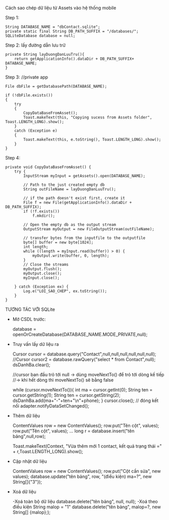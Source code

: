 Cách sao chép dữ liệu từ Assets vào hệ thống mobile

Step 1: 

    String DATABASE_NAME = "dbContact.sqlite";
    private static final String DB_PATH_SUFFIX = "/databases/";
    SQLiteDatabase database = null;

Step 2: lấy đường dẫn lưu trữ

    private String layDuongDanLuuTru(){
        return getApplicationInfo().dataDir + DB_PATH_SUFFIX+ DATABASE_NAME;
    }

Step 3: 
//private app
    
    File dbFile = getDatabasePath(DATABASE_NAME);

    if (!dbFile.exists())
    {
        try
        {
            CopyDataBaseFromAsset();
            Toast.makeText(this, "Copying sucess from Assets folder", Toast.LENGTH_LONG).show();
        }
        catch (Exception e)
        {
            Toast.makeText(this, e.toString(), Toast.LENGTH_LONG).show();
        }
    }

Step 4: 
    
    private void CopyDataBaseFromAsset() {
        try {
            InputStream myInput = getAssets().open(DATABASE_NAME);

            // Path to the just created empty db
            String outFileName = layDuongDanLuuTru();
            
            // if the path doesn't exist first, create it
            File f = new File(getApplicationInfo().dataDir + DB_PATH_SUFFIX);
            if (!f.exists())
                f.mkdir();

            // Open the empty db as the output stream
            OutputStream myOutput = new FileOutputStream(outFileName);

            // transfer bytes from the inputfile to the outputfile
            byte[] buffer = new byte[1024];
            int length;
            while ((length = myInput.read(buffer)) > 0) {
                myOutput.write(buffer, 0, length);
            }
            // Close the streams
            myOutput.flush();
            myOutput.close();
            myInput.close();
            
        } catch (Exception ex) {
            Log.e("LOI_SAO_CHEP", ex.toString());
        }
    }


TƯƠNG TÁC VỚI SQLite

* Mở CSDL trước:

	database = openOrCreateDatabase(DATABASE_NAME.MODE_PRIVATE,null);
* Truy vấn lấy dữ liệu ra

	Cursor cursor = database.query("Contact",null,null,null,null,null,null);
	//Cursor cursor2 = database.rawQuery("select * from Contact",null);
	dsDanhBa.clear();

	//cursor ban đầu trỏ tới null -> dùng moveNextTo() để trỏ tới dòng kế tiếp
	//-> khi hết dòng thì moveNextTo() sẽ bằng false

	while (cursor.moveNextTo()){
		int ma = cursor.getInt(0);
		String ten = cursor.getString(1);
		String ten = cursor.getString(2);
		dsDanhBa.add(ma+"-"+ten+"\n"+phone);
	}
	cursor.close(); // đóng kết nối
	adapter.notifyDataSetChanged();

* Thêm dữ liệu

	ContentValues row = new ContentValues();
	row.put("Tên cột", values);
	row.put("Tên cột", values);
	...
	long r = database.insert("tên bảng",null,row);
	
	Toast.makeText(Context, "Vừa thêm mới 1 contact, kết quả trạng thái =" + r,Toast.LENGTH_LONG).show();
	
* Cập nhật dữ liệu

	ContentValues row = new ContentValues();
	row.put("Cột cần sửa", new values);
	database.update("tên bảng", row, "(điều kiện) ma=?", new String[]{"3"});


* Xoá dữ liệu
	
	-Xoá toàn bộ dữ liệu
		database.delete("tên bảng", null, null);
	-Xoá theo điều kiện
		String malop = "1"
		database.delete("tên bảng", malop=?, new String[] {malop};);
	

